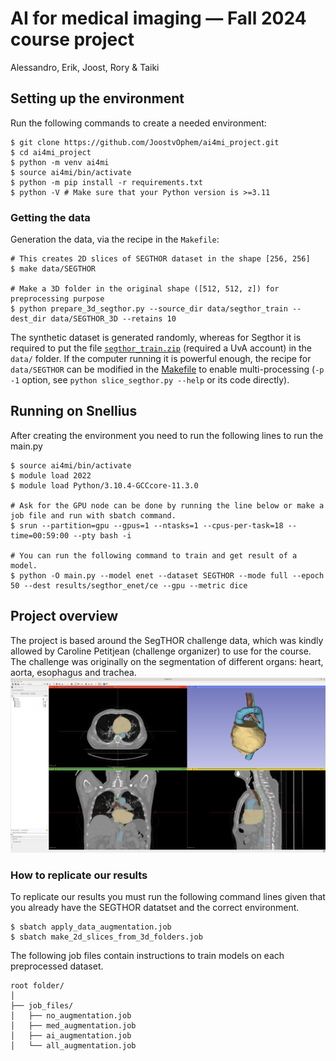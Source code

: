 # AI for medical imaging — Fall 2024 course project

Alessandro, Erik, Joost, Rory & Taiki

## Setting up the environment
Run the following commands to create a needed environment:
```
$ git clone https://github.com/JoostvOphem/ai4mi_project.git 
$ cd ai4mi_project
$ python -m venv ai4mi
$ source ai4mi/bin/activate
$ python -m pip install -r requirements.txt
$ python -V # Make sure that your Python version is >=3.11
```

### Getting the data
Generation the data, via the recipe in the `Makefile`:
```
# This creates 2D slices of SEGTHOR dataset in the shape [256, 256]
$ make data/SEGTHOR

# Make a 3D folder in the original shape ([512, 512, z]) for preprocessing purpose
$ python prepare_3d_segthor.py --source_dir data/segthor_train --dest_dir data/SEGTHOR_3D --retains 10
```

The synthetic dataset is generated randomly, whereas for Segthor it is required to put the file [`segthor_train.zip`](https://amsuni-my.sharepoint.com/:u:/g/personal/h_t_g_kervadec_uva_nl/EfMdFte7pExAnPwt4tYUcxcBbJJO8dqxJP9r-5pm9M_ARw?e=ZNdjee) (required a UvA account) in the `data/` folder. If the computer running it is powerful enough, the recipe for `data/SEGTHOR` can be modified in the [Makefile](Makefile) to enable multi-processing (`-p -1` option, see `python slice_segthor.py --help` or its code directly).

## Running on Snellius
After creating the environment you need to run the following lines to run the main.py

```
$ source ai4mi/bin/activate
$ module load 2022
$ module load Python/3.10.4-GCCcore-11.3.0

# Ask for the GPU node can be done by running the line below or make a job file and run with sbatch command.
$ srun --partition=gpu --gpus=1 --ntasks=1 --cpus-per-task=18 --time=00:59:00 --pty bash -i

# You can run the following command to train and get result of a model.
$ python -O main.py --model enet --dataset SEGTHOR --mode full --epoch 50 --dest results/segthor_enet/ce --gpu --metric dice
```


## Project overview
The project is based around the SegTHOR challenge data, which was kindly allowed by Caroline Petitjean (challenge organizer) to use for the course. The challenge was originally on the segmentation of different organs: heart, aorta, esophagus and trachea.
![Segthor Overview](segthor_overview.png)


### How to replicate our results
To replicate our results you must run the following command lines given that you already have the SEGTHOR datatset and the correct environment.
```
$ sbatch apply_data_augmentation.job
$ sbatch make_2d_slices_from_3d_folders.job
```

The following job files contain instructions to train models on each preprocessed dataset.
```
root folder/
│
├── job_files/
│   ├── no_augmentation.job
│   ├── med_augmentation.job
│   ├── ai_augmentation.job
│   └── all_augmentation.job
```